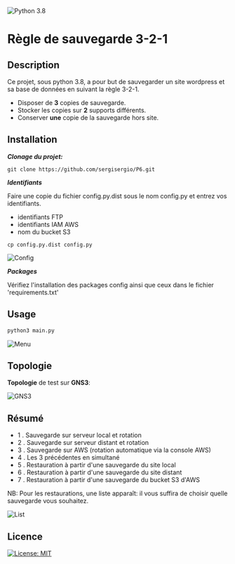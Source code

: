 ![Python 3.8](https://img.shields.io/badge/python-3.8%2B-green)

# Règle de sauvegarde 3-2-1

## Description
Ce projet, sous python 3.8, a pour but de sauvegarder un site wordpress et sa base de données en suivant la règle 3-2-1.
* Disposer de **3** copies de sauvegarde.
* Stocker les copies sur **2** supports différents.
* Conserver **une** copie de la sauvegarde hors site.

## Installation 
***Clonage du projet:***   
```
git clone https://github.com/sergisergio/P6.git  
```
***Identifiants***

Faire une copie du fichier config.py.dist sous le nom config.py et entrez vos identifiants.
* identifiants FTP
* identifiants IAM AWS
* nom du bucket S3
```
cp config.py.dist config.py
```

![Config](https://github.com/sergisergio/P6/blob/main/images/config.png?raw=true)

***Packages***

Vérifiez l'installation des packages config ainsi que ceux dans le fichier 'requirements.txt'

## Usage

```bash
python3 main.py
```
![Menu](https://github.com/sergisergio/P6/blob/main/images/menu.png?raw=true)

## Topologie

**Topologie** de test sur **GNS3**:

![GNS3](https://github.com/sergisergio/P6/blob/main/images/topo.png?raw=true)

## Résumé

* 1 . Sauvegarde sur serveur local et rotation
* 2 . Sauvegarde sur serveur distant et rotation
* 3 . Sauvegarde sur AWS (rotation automatique via la console AWS)
* 4 . Les 3 précédentes en simultané
* 5 . Restauration à partir d'une sauvegarde du site local
* 6 . Restauration à partir d'une sauvegarde du site distant
* 7 . Restauration à partir d'une sauvegarde du bucket S3 d'AWS    
    
NB: Pour les restaurations, une liste apparaît: il vous suffira de choisir quelle sauvegarde vous souhaitez.
 
![List](https://github.com/sergisergio/P6/blob/main/images/list.png?raw=true)

## Licence
[![License: MIT](https://img.shields.io/badge/License-MIT-yellow.svg)](https://github.com/sergisergio/P6/blob/main/LICENSE)